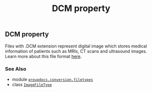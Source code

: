 ﻿---
title: DCM property
second_title: GroupDocs.Conversion for Python via .NET API References
description: 
type: docs
weight: 120
url: /python-net/groupdocs.conversion.filetypes/imagefiletype/dcm/
is_root: false
---

## DCM property


Files with .DCM extension represent digital image which stores medical information of patients such as MRIs, CT scans and ultrasound images. 
Learn more about this file format [here](https://wiki.fileformat.com/image/dcm).

### See Also
* module [`groupdocs.conversion.filetypes`](../../)
* class [`ImageFileType`](/conversion/python-net/groupdocs.conversion.filetypes/imagefiletype)
